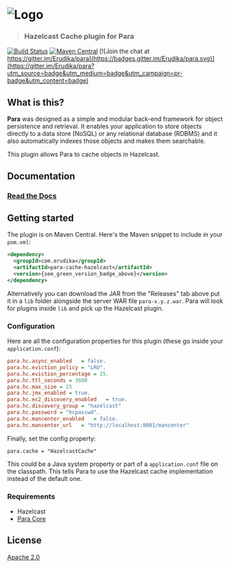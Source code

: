 ![Logo](https://s3-eu-west-1.amazonaws.com/org.paraio/para.png)
============================

> ### Hazelcast Cache plugin for Para

[![Build Status](https://travis-ci.org/Erudika/para-cache-hazelcast.svg?branch=master)](https://travis-ci.org/Erudika/para-cache-hazelcast)
[![Maven Central](https://maven-badges.herokuapp.com/maven-central/com.erudika/para-cache-hazelcast/badge.svg)](https://maven-badges.herokuapp.com/maven-central/com.erudika/para-cache-hazelcast)
[![Join the chat at https://gitter.im/Erudika/para](https://badges.gitter.im/Erudika/para.svg)](https://gitter.im/Erudika/para?utm_source=badge&utm_medium=badge&utm_campaign=pr-badge&utm_content=badge)

## What is this?

**Para** was designed as a simple and modular back-end framework for object persistence and retrieval.
It enables your application to store objects directly to a data store (NoSQL) or any relational database (RDBMS)
and it also automatically indexes those objects and makes them searchable.

This plugin allows Para to cache objects in Hazelcast.

## Documentation

### [Read the Docs](https://paraio.org/docs)

## Getting started

The plugin is on Maven Central. Here's the Maven snippet to include in your `pom.xml`:

```xml
<dependency>
  <groupId>com.erudika</groupId>
  <artifactId>para-cache-hazelcast</artifactId>
  <version>{see_green_version_badge_above}</version>
</dependency>
```

Alternatively you can download the JAR from the "Releases" tab above put it in a `lib` folder alongside the server
WAR file `para-x.y.z.war`. Para will look for plugins inside `lib` and pick up the Hazelcast plugin.

### Configuration

Here are all the configuration properties for this plugin (these go inside your `application.conf`):
```ini
para.hc.async_enabled	= false.
para.hc.eviction_policy	= "LRU".
para.hc.eviction_percentage	= 25.
para.hc.ttl_seconds	= 3600
para.hc.max_size = 25
para.hc.jmx_enabled	= true.
para.hc.ec2_discovery_enabled	= true.
para.hc.discovery_group	= "hazelcast"
para.hc.password = "hcpasswd".
para.hc.mancenter_enabled	= false.
para.hc.mancenter_url	= "http://localhost:8001/mancenter"
```

Finally, set the config property:
```
para.cache = "HazelcastCache"
```
This could be a Java system property or part of a `application.conf` file on the classpath.
This tells Para to use the Hazelcast cache implementation instead of the default one.

### Requirements

- Hazelcast
- [Para Core](https://github.com/Erudika/para)

## License
[Apache 2.0](LICENSE)
